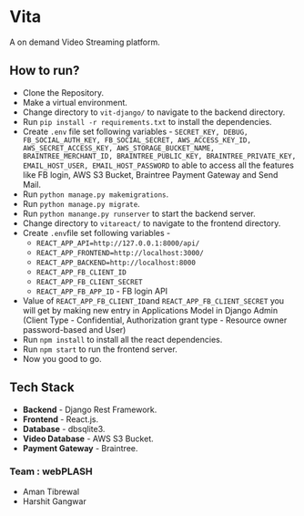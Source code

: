 # Vita
A on demand Video Streaming platform.
## How to run?
* Clone the Repository.
* Make a virtual environment.
* Change directory to `vit-django/` to navigate to the backend directory.
* Run `pip install -r requirements.txt` to install the dependencies.
* Create `.env` file set following variables - 
  `SECRET_KEY, DEBUG, FB_SOCIAL_AUTH_KEY, FB_SOCIAL_SECRET, AWS_ACCESS_KEY_ID, AWS_SECRET_ACCESS_KEY, AWS_STORAGE_BUCKET_NAME, BRAINTREE_MERCHANT_ID, BRAINTREE_PUBLIC_KEY, BRAINTREE_PRIVATE_KEY, EMAIL_HOST_USER, EMAIL_HOST_PASSWORD` to able to access all the features like FB login, AWS S3 Bucket, Braintree Payment Gateway and Send Mail.
* Run `python manage.py makemigrations`.
* Run `python manage.py migrate`.
* Run `python manange.py runserver` to start the backend server.
* Change directory to `vitareact/` to navigate to the frontend directory.
* Create `.env`file set following variables - 
    * `REACT_APP_API=http://127.0.0.1:8000/api/`
    * `REACT_APP_FRONTEND=http://localhost:3000/`
    * `REACT_APP_BACKEND=http://localhost:8000`
    * `REACT_APP_FB_CLIENT_ID`
    * `REACT_APP_FB_CLIENT_SECRET`
    * `REACT_APP_FB_APP_ID` - FB login API
* Value of `REACT_APP_FB_CLIENT_ID`and `REACT_APP_FB_CLIENT_SECRET` you will get by making new entry in Applications Model in Django Admin (Client Type - Confidential, Authorization grant type - Resource owner password-based and User)
* Run `npm install` to install all the react dependencies.
* Run `npm start` to run the frontend server.
* Now you good to go.
## Tech Stack
* **Backend** - Django Rest Framework.
* **Frontend** - React.js.
* **Database** - dbsqlite3.
* **Video Database** - AWS S3 Bucket.
* **Payment Gateway** - Braintree.

### Team : webPLASH
* Aman Tibrewal
* Harshit Gangwar
